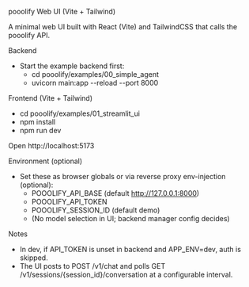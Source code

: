pooolify Web UI (Vite + Tailwind)

A minimal web UI built with React (Vite) and TailwindCSS that calls the pooolify API.

Backend

- Start the example backend first:
  - cd pooolify/examples/00_simple_agent
  - uvicorn main:app --reload --port 8000

Frontend (Vite + Tailwind)

- cd pooolify/examples/01_streamlit_ui
- npm install
- npm run dev

Open http://localhost:5173

Environment (optional)

- Set these as browser globals or via reverse proxy env-injection (optional):
  - POOOLIFY_API_BASE (default http://127.0.0.1:8000)
  - POOOLIFY_API_TOKEN
  - POOOLIFY_SESSION_ID (default demo)
  - (No model selection in UI; backend manager config decides)

Notes

- In dev, if API_TOKEN is unset in backend and APP_ENV=dev, auth is skipped.
- The UI posts to POST /v1/chat and polls GET /v1/sessions/{session_id}/conversation at a configurable interval.
